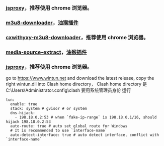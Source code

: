  ### [jsproxy](https://gxggsrmyy.github.io/jsproxy/)，推荐使用 chrome 浏览器。

 ### [m3u8-downloader](https://gxggsrmyy.github.io/m3u8-downloader/)，[油猴插件](https://gxggsrmyy.github.io/m3u8-downloader/m3u8-downloader.user.js)

 ### [cxwithyxy-m3u8-downloader](https://gxggsrmyy.github.io/cxwithyxy-m3u8-downloader/)，推荐使用 chrome 浏览器。

  ### [media-source-extract](https://gxggsrmyy.github.io/media-source-extract/extract-code.js)，[油猴插件](https://gxggsrmyy.github.io/media-source-extract/media-source-extract.user.js)

  
### [jsproxy](https://gxggsrmyy.github.io/jsproxy/)，推荐使用 chrome 浏览器。
go to https://www.wintun.net and download the latest release, copy the right wintun.dll into Clash home directory，
Clash home directory 是  C:\Users\Administrator\.config\clash
要用系统管理员身份 运行

```
tun:
  enable: true
  stack: system # gvisor # or system
  dns-hijack:
    - 198.18.0.2:53 # when `fake-ip-range` is 198.18.0.1/16, should hijack 198.18.0.2:53
  auto-route: true # auto set global route for Windows
  # It is recommended to use `interface-name`
  auto-detect-interface: true # auto detect interface, conflict with `interface-name`
```